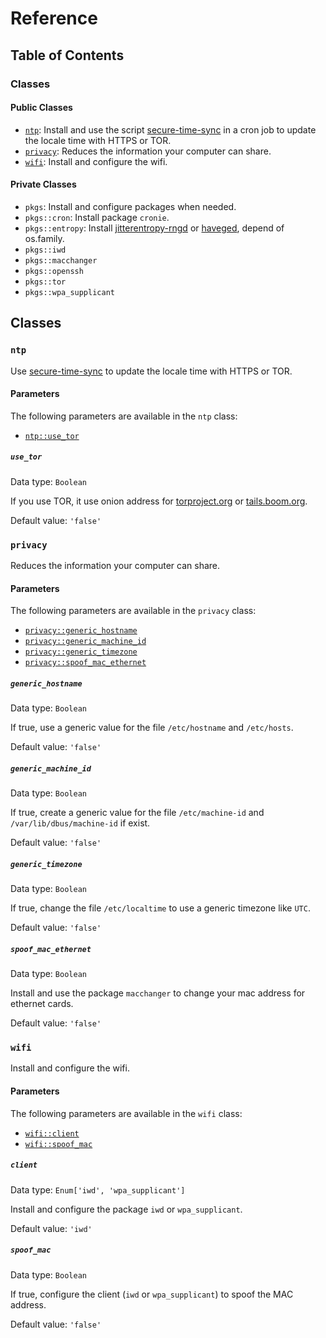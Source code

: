 # Reference

## Table of Contents

### Classes

#### Public Classes

* [`ntp`](#ntp): Install and use the script [secure-time-sync](https://gitlab.com/madaidan/secure-time-sync/) in a cron job to update the locale time with HTTPS or TOR.
* [`privacy`](#privacy): Reduces the information your computer can share.
* [`wifi`](#wifi): Install and configure the wifi.

#### Private Classes

* `pkgs`: Install and configure packages when needed.
* `pkgs::cron`: Install package `cronie`.
* `pkgs::entropy`: Install [jitterentropy-rngd](https://github.com/smuellerDD/jitterentropy-rngd) or [haveged](http://www.issihosts.com/haveged/), depend of os.family.
* `pkgs::iwd`
* `pkgs::macchanger`
* `pkgs::openssh`
* `pkgs::tor`
* `pkgs::wpa_supplicant`

## Classes

### <a name="ntp"></a>`ntp`

Use [secure-time-sync](https://gitlab.com/madaidan/secure-time-sync/) to update the locale time with HTTPS or TOR.

#### Parameters

The following parameters are available in the `ntp` class:

* [`ntp::use_tor`](#use_tor)

##### <a name="use_tor"></a>`use_tor`

Data type: `Boolean`

If you use TOR, it use onion address for [torproject.org](http://2gzyxa5ihm7nsggfxnu52rck2vv4rvmdlkiu3zzui5du4xyclen53wid.onion) or [tails.boom.org](http://dds6qkxpwdeubwucdiaord2xgbbeyds25rbsgr73tbfpqpt4a6vjwsyd.onion).

Default value: `'false'`

### <a name="privacy"></a>`privacy`

Reduces the information your computer can share.

#### Parameters

The following parameters are available in the `privacy` class:

* [`privacy::generic_hostname`](#generic_hostname)
* [`privacy::generic_machine_id`](#generic_machine_id)
* [`privacy::generic_timezone`](#generic_timezone)
* [`privacy::spoof_mac_ethernet`](#spoof_mac_ethernet)

##### <a name="generic_hostname"></a>`generic_hostname`

Data type: `Boolean`

If true, use a generic value for the file `/etc/hostname` and `/etc/hosts`.

Default value: `'false'`

##### <a name="generic_machine_id"></a>`generic_machine_id`

Data type: `Boolean`

If true, create a generic value for the file `/etc/machine-id` and `/var/lib/dbus/machine-id` if exist.

Default value: `'false'`

##### <a name="generic_timezone"></a>`generic_timezone`

Data type: `Boolean`

If true, change the file `/etc/localtime` to use a generic timezone like `UTC`.

Default value: `'false'`

##### <a name="spoof_mac_ethernet"></a>`spoof_mac_ethernet`

Data type: `Boolean`

Install and use the package `macchanger` to change your mac address for ethernet cards.

Default value: `'false'`

### <a name="wifi"></a>`wifi`

Install and configure the wifi.

#### Parameters

The following parameters are available in the `wifi` class:

* [`wifi::client`](#client)
* [`wifi::spoof_mac`](#spoof_mac)

##### <a name="client"></a>`client`

Data type: `Enum['iwd', 'wpa_supplicant']`

Install and configure the package `iwd` or `wpa_supplicant`.

Default value: `'iwd'`

##### <a name="spoof_mac"></a>`spoof_mac`

Data type: `Boolean`

If true, configure the client (`iwd` or `wpa_supplicant`) to spoof the MAC address.

Default value: `'false'`
